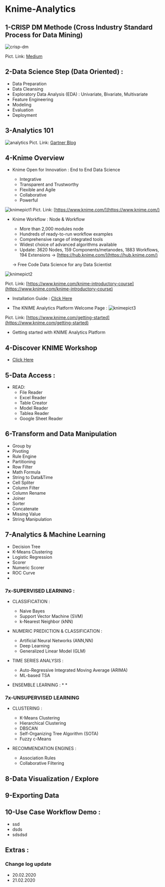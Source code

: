 # Knime-Analytics


## 1-CRISP DM Methode (Cross Industry Standard Process for Data Mining)

![crisp-dm](https://user-images.githubusercontent.com/27078712/74919234-de05af80-53fc-11ea-8b58-dca779ab8595.png)

Pict. Link: [Medium](https://medium.com/@thecodingcookie/cross-industry-process-for-data-mining-286c407132d0)



## 2-Data Science Step (Data Oriented) :

* Data Preparation
* Data Cleansing
* Exploratory Data Analysis (EDA) : Univariate, Bivariate, Multivariate
* Feature Engineering
* Modeling
* Evaluation
* Deployment


## 3-Analytics 101

![analytics](https://user-images.githubusercontent.com/27078712/74884048-de725c00-53a4-11ea-8c8c-41573e655b6f.jpg)
Pict. Link: [Gartner Blog](https://gtnr.it/2ueQyBZ)



## 4-Knime Overview

* Knime Open for Innovation : End to End Data Science

   * Integrative
   * Transparent and Trustworthy
   * Flexible and Agile
   * Collaborative
   * Powerful

![knimepict1](https://user-images.githubusercontent.com/27078712/74825816-2198e480-533d-11ea-9d27-f428c8ed70e7.PNG)
Pict. Link: [https://www.knime.com/](https://www.knime.com/)

* Knime Workflow : Node & Workflow
   * More than 2,000 modules node
   * Hundreds of ready-to-run workflow examples
   * Comprehensive range of integrated tools
   * Widest choice of advanced algorithms available
   * Update: 3620 Nodes, 159 Components/metanodes, 1883 Workflows, 194 Extensions -> [https://hub.knime.com/](https://hub.knime.com/)
   
   -> Free Code Data Science for any Data Scientist

![knimepict2](https://user-images.githubusercontent.com/27078712/74828815-58bdc480-5342-11ea-973a-b8a85402adf5.png)



Pict. Link: [https://www.knime.com/knime-introductory-course](https://www.knime.com/knime-introductory-course)

* Installation Guide : [Click Here](https://docs.knime.com/latest/analytics_platform_installation_guide/index.html)


* The KNIME Analytics Platform Welcome Page :
![knimepict3](https://user-images.githubusercontent.com/27078712/74829117-e3062880-5342-11ea-8eee-bcda57d9c4ac.png)

Pict. Link: [https://www.knime.com/getting-started](https://www.knime.com/getting-started)

* Getting started with KNIME Analytics Platform



## 4-Discover KNIME Workshop
* [Click Here](https://bit.ly/2SZCrcb)



## 5-Data Access :

* READ: 
   * File Reader
   * Excel Reader
   * Table Creator
   * Model Reader
   * Tablea Reader
   * Google Sheet Reader



## 6-Transform and Data Manipulation

* Group by
* Pivoting
* Rule Engine
* Partitioning
* Row Filter
* Math Formula
* String to Data&Time
* Cell Spliter
* Column Filter
* Column Rename
* Joiner
* Sorter
* Concatenate
* Missing Value
* String Manipulation


## 7-Analytics & Machine Learning 

* Decision Tree
* K-Means Clustering
* Logistic Regression
* Scorer
* Numeric Scorer
* ROC Curve
* 
### 7x-SUPERVISED LEARNING :

* CLASSIFICATION :
   * Naive Bayes
   * Support Vector Machine (SVM)
   * k-Nearest Neighbor (kNN)
   
* NUMERIC PREDICTION & CLASSIFICATION :
   * Artificial Neural Networks (ANN,NN)
   * Deep Learning
   * Generalized Linear Model (GLM)
   
 * TIME SERIES ANALYSIS :
   * Auto-Regressive Integrated Moving Average (ARIMA)
   * ML-based TSA
   
 * ENSEMBLE LEARNING :
   * 
   * 
   
### 7x-UNSUPERVISED LEARNING

* CLUSTERING :
   * K-Means Clustering
   * Hierarchical Clustering
   * DBSCAN
   * Self-Organizing Tree Algorithm (SOTA)
   * Fuzzy c-Means
   
* RECOMMENDATION ENGINES :
   * Association Rules
   * Collaborative Filtering


## 8-Data Visualization / Explore

## 9-Exporting Data

## 10-Use Case Workflow Demo :

* ssd
* dsds
* sdsdsd


## Extras :

### Change log update

* 20.02.2020
* 21.02.2020




